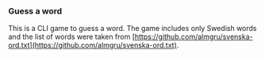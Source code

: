 ### Guess a word

This is a CLI game to guess a word. The game includes only Swedish words and the list of words were taken from [https://github.com/almgru/svenska-ord.txt](https://github.com/almgru/svenska-ord.txt).